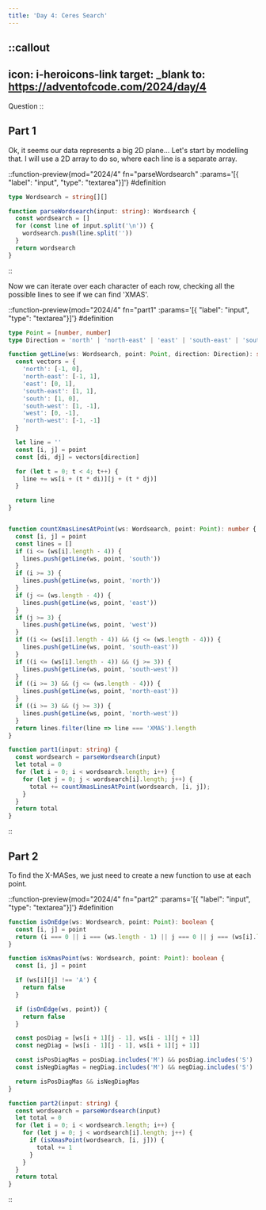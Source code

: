 ```yaml
---
title: 'Day 4: Ceres Search'
---
```


::callout
---
icon: i-heroicons-link
target: _blank
to: https://adventofcode.com/2024/day/4
---
Question
::

## Part 1

Ok, it seems our data represents a big 2D plane... Let's start by modelling that. I will use a 2D array to do so, where each line is a separate array.

::function-preview{mod="2024/4" fn="parseWordsearch" :params='[{ "label": "input", "type": "textarea"}]'}
#definition
```typescript
type Wordsearch = string[][]

function parseWordsearch(input: string): Wordsearch {
  const wordsearch = []
  for (const line of input.split('\n')) {
    wordsearch.push(line.split(''))
  }
  return wordsearch
}
```
::

Now we can iterate over each character of each row, checking all the possible lines to see if we can find 'XMAS'.

::function-preview{mod="2024/4" fn="part1" :params='[{ "label": "input", "type": "textarea"}]'}
#definition
```typescript
type Point = [number, number]
type Direction = 'north' | 'north-east' | 'east' | 'south-east' | 'south' | 'south-west' | 'west' | 'north-west'

function getLine(ws: Wordsearch, point: Point, direction: Direction): string {
  const vectors = {
    'north': [-1, 0],
    'north-east': [-1, 1],
    'east': [0, 1],
    'south-east': [1, 1],
    'south': [1, 0],
    'south-west': [1, -1],
    'west': [0, -1],
    'north-west': [-1, -1]
  }

  let line = ''
  const [i, j] = point
  const [di, dj] = vectors[direction]

  for (let t = 0; t < 4; t++) {
    line += ws[i + (t * di)][j + (t * dj)] 
  }

  return line
}


function countXmasLinesAtPoint(ws: Wordsearch, point: Point): number {
  const [i, j] = point
  const lines = []
  if (i <= (ws[i].length - 4)) {
    lines.push(getLine(ws, point, 'south'))
  }
  if (i >= 3) {
    lines.push(getLine(ws, point, 'north'))
  }
  if (j <= (ws.length - 4)) {
    lines.push(getLine(ws, point, 'east'))
  }
  if (j >= 3) {
    lines.push(getLine(ws, point, 'west'))
  }
  if ((i <= (ws[i].length - 4)) && (j <= (ws.length - 4))) {
    lines.push(getLine(ws, point, 'south-east'))
  }
  if ((i <= (ws[i].length - 4)) && (j >= 3)) {
    lines.push(getLine(ws, point, 'south-west'))
  }
  if ((i >= 3) && (j <= (ws.length - 4))) {
    lines.push(getLine(ws, point, 'north-east'))
  }
  if ((i >= 3) && (j >= 3)) {
    lines.push(getLine(ws, point, 'north-west'))
  }
  return lines.filter(line => line === 'XMAS').length
}

function part1(input: string) {
  const wordsearch = parseWordsearch(input)
  let total = 0
  for (let i = 0; i < wordsearch.length; i++) {
    for (let j = 0; j < wordsearch[i].length; j++) {
      total += countXmasLinesAtPoint(wordsearch, [i, j]);
    }
  }
  return total
}
```
::

## Part 2

To find the X-MASes, we just need to create a new function to use at each point.

::function-preview{mod="2024/4" fn="part2" :params='[{ "label": "input", "type": "textarea"}]'}
#definition
```typescript
function isOnEdge(ws: Wordsearch, point: Point): boolean {
  const [i, j] = point
  return (i === 0 || i === (ws.length - 1) || j === 0 || j === (ws[i].length - 1));
}

function isXmasPoint(ws: Wordsearch, point: Point): boolean {
  const [i, j] = point

  if (ws[i][j] !== 'A') {
    return false
  }

  if (isOnEdge(ws, point)) {
    return false
  }

  const posDiag = [ws[i + 1][j - 1], ws[i - 1][j + 1]]
  const negDiag = [ws[i - 1][j - 1], ws[i + 1][j + 1]]

  const isPosDiagMas = posDiag.includes('M') && posDiag.includes('S')
  const isNegDiagMas = negDiag.includes('M') && negDiag.includes('S')

  return isPosDiagMas && isNegDiagMas
}

function part2(input: string) {
  const wordsearch = parseWordsearch(input)
  let total = 0
  for (let i = 0; i < wordsearch.length; i++) {
    for (let j = 0; j < wordsearch[i].length; j++) {
      if (isXmasPoint(wordsearch, [i, j])) {
        total += 1
      }
    }
  }
  return total
}
```
::
